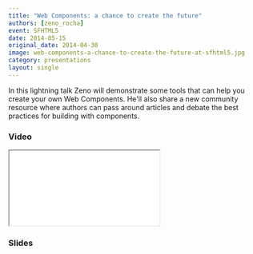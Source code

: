 ```yaml
---
title: "Web Components: a chance to create the future"
authors: [zeno_rocha]
event: SFHTML5
date: 2014-05-15
original_date: 2014-04-30
image: web-components-a-chance-to-create-the-future-at-sfhtml5.jpg
category: presentations
layout: single
---
```


In this lightning talk Zeno will demonstrate some tools that can help you create your own Web Components. He'll also share a new community resource where authors can pass around articles and debate the best practices for building with components.

<!-- Excerpt -->

### Video

<div class="iframe-wrap">
    <iframe src="//www.youtube.com/embed/JUzjr1bIRUg" itemprop="video"></iframe>
</div>

### Slides

<script async class="speakerdeck-embed" data-id="6b7ef470b2e40131083f6ac252c60ef6" data-ratio="1.33333333333333" src="//speakerdeck.com/assets/embed.js"></script>
